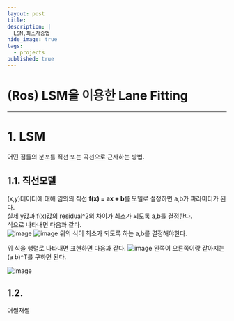 ```yaml
---
layout: post
title: 
description: |
  LSM,최소자승법
hide_image: true
tags:
  - projects
published: true
---
```


# (Ros) LSM을 이용한 Lane Fitting
* * *

# 1. LSM
어떤 점들의 분포를 직선 또는 곡선으로 근사하는 방법.

## 1.1. 직선모델
(x,y)데이터에 대해 임의의 직선 **f(x) = ax + b**를 모델로 설정하면 a,b가 파라미터가 된다.   
실제 y값과 f(x)값의 residual^2의 차이가 최소가 되도록 a,b를 결정한다.   
식으로 나타내면 다음과 같다.   
![image](https://user-images.githubusercontent.com/69246778/170639400-e4532bd2-5672-4fe4-a285-8f54e8ec602d.png)
![image](https://user-images.githubusercontent.com/69246778/170639418-56b469aa-af2a-4aae-a84d-495276fb1043.png)
위의 식이 최소가 되도록 하는 a,b를 결정해야한다.   
   
위 식을 행렬로 나타내면 표현하면 다음과 같다. 
![image](https://user-images.githubusercontent.com/69246778/170641246-5d59ef73-9f2f-4733-9bf5-faf682b82d47.png)
왼쪽이 오른쪽이랑 같아지는 (a b)^T를 구하면 된다.
   
![image](https://user-images.githubusercontent.com/69246778/170641514-977a0334-666c-43d0-b0d3-9e029949b862.png)

## 1.2. 
어쩔저쩔

